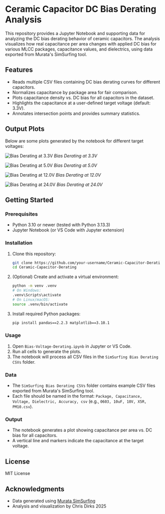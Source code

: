# Ceramic Capacitor DC Bias Derating Analysis

This repository provides a Jupyter Notebook and supporting data for analyzing the DC bias derating behavior of ceramic capacitors. The analysis visualizes how real capacitance per area changes with applied DC bias for various MLCC packages, capacitance values, and dielectrics, using data exported from Murata's SimSurfing tool.

## Features

- Reads multiple CSV files containing DC bias derating curves for different capacitors.
- Normalizes capacitance by package area for fair comparison.
- Plots capacitance density vs. DC bias for all capacitors in the dataset.
- Highlights the capacitance at a user-defined target voltage (default: 3.3V).
- Annotates intersection points and provides summary statistics.

## Output Plots

Below are some plots generated by the notebook for different target voltages:

![Bias Derating at 3.3V](Images/Bias-Derating-at-3V3.avif)
*Bias Derating at 3.3V*

![Bias Derating at 5.0V](Images/Bias-Derating-at-5V0.avif)
*Bias Derating at 5.0V*

![Bias Derating at 12.0V](Images/Bias-Derating-at-12V0.avif)
*Bias Derating at 12.0V*

![Bias Derating at 24.0V](Images/Bias-Derating-at-24V0.avif)
*Bias Derating at 24.0V*

## Getting Started

### Prerequisites

- Python 3.10 or newer (tested with Python 3.13.3)
- Jupyter Notebook (or VS Code with Jupyter extension)

### Installation

1. Clone this repository:

   ```sh
   git clone https://github.com/your-username/Ceramic-Capacitor-Derating.git
   cd Ceramic-Capacitor-Derating
   ```

2. (Optional) Create and activate a virtual environment:

   ```sh
   python -m venv .venv
   # On Windows:
   .venv\Scripts\activate
   # On Linux/macOS:
   source .venv/bin/activate
   ```

3. Install required Python packages:

   ```sh
   pip install pandas==2.2.3 matplotlib==3.10.1
   ```

### Usage

1. Open `Bias-Voltage-Derating.ipynb` in Jupyter or VS Code.
2. Run all cells to generate the plots.
3. The notebook will process all CSV files in the `SimSurfing Bias Derating CSVs` folder.

### Data

- The `SimSurfing Bias Derating CSVs` folder contains example CSV files exported from Murata's SimSurfing tool.
- Each file should be named in the format: `Package, Capacitance, Voltage, Dielectric, Accuracy, csv` (e.g., `0603, 10uF, 10V, X5R, PM10.csv`).

### Output

- The notebook generates a plot showing capacitance per area vs. DC bias for all capacitors.
- A vertical line and markers indicate the capacitance at the target voltage.

## License

MIT License

## Acknowledgments

- Data generated using [Murata SimSurfing](https://ds.murata.co.jp/simsurfing/)
- Analysis and visualization by Chris Dirks 2025

